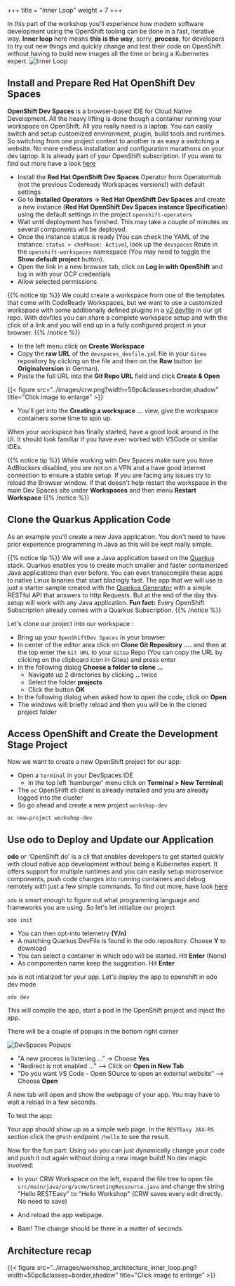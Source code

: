 +++
title = "Inner Loop"
weight = 7
+++

In this part of the workshop you'll experience how modern software development using the OpenShift tooling can be done in a fast, iterative way. **Inner loop** here means **this is the way**, sorry, **process**, for developers to try out new things and quickly change and test their code on OpenShift without having to build new images all the time or being a Kubernetes expert.
![Inner Loop](../images/loop.png)

## Install and Prepare Red Hat OpenShift Dev Spaces

**OpenShift Dev Spaces** is a browser-based IDE for Cloud Native Development. All the heavy lifting is done though a container running your workspace on OpenShift. All you really need is a laptop. You can easily switch and setup customized environment, plugin, build tools and runtimes. So switching from one project context to another is as easy a switching a website. No more endless installation and configuration marathons on your dev laptop. It is already part of your OpenShift subscription. If you want to find out more have a look [here](https://developers.redhat.com/products/openshift-dev-spaces/overview)

- Install the **Red Hat OpenShift Dev Spaces** Operator from OperatorHub (not the previous Codeready Workspaces versions!) with default settings
- Go to **Installed Operators -> Red Hat OpenShift Dev Spaces** and create a new instance (**Red Hat OpenShift Dev Spaces instance Specification**) using the default settings in the project `openshift-operators`
- Wait until deployment has finished. This may take a couple of minutes as several components will be deployed.
- Once the instance status is ready (You can check the YAML of the instance: `status > chePhase: Active`), look up the `devspaces` Route in the `openshift-workspaces` namespace (You may need to toggle the **Show default project** button).
- Open the link in a new browser tab, click on **Log in with OpenShift** and log in with your OCP credentials
- Allow selected permissions

{{% notice tip %}}
We could create a workspace from one of the templates that come with CodeReady Workspaces, but we want to use a customized workspace with some additionally defined plugins in a [v2 devfile](https://devfile.io/) in our git repo. With devfiles you can share a complete workspace setup and with the click of a link and you will end up in a fully configured project in your browser.
{{% /notice %}}

- In the left menu click on **Create Workspace**
- Copy the **raw URL** of the `devspaces_devfile.yml` file in your `Gitea` repository by clicking on the file and then on the **Raw** button (or **Originalversion** in German).
- Paste the full URL into the **Git Repo URL** field and click **Create & Open**

{{< figure src="../images/crw.png?width=50pc&classes=border,shadow" title="Click image to enlarge" >}}

- You'll get into the **Creating a workspace ...** view, give the workspace containers some time to spin up.

When your workspace has finally started, have a good look around in the UI. It should look familiar if you have ever worked with VSCode or similar IDEs.

{{% notice tip %}}
While working with Dev Spaces make sure you have AdBlockers disabled, you are not on a VPN and a have good internet connection to ensure a stable setup. If you are facing any issues try to reload the Browser window. If that doesn't help restart the workspace in the main Dev Spaces site under **Workspaces** and then menu **Restart Workspace**
{{% /notice %}}

## Clone the Quarkus Application Code

As an example you'll create a new Java application. You don't need to have prior experience programming in Java as this will be kept really simple.

{{% notice tip %}}
We will use a Java application based on the [Quarkus](https://quarkus.io/) stack. Quarkus enables you to create much smaller and faster containerized Java applications than ever before. You can even transcompile these apps to native Linux binaries that start blazingly fast. The app that we will use is just a starter sample created with the [Quarkus Generator](https://code.quarkus.io/) with a simple RESTful API that answers to http Requests. But at the end of the day this setup will work with any Java application. **Fun fact:** Every OpenShift Subscription already comes with a Quarkus Subscription.
{{% /notice %}}

Let's clone our project into our workspace :

- Bring up your `OpenShiftDev Spaces` in your browser
- In center of the editor area click on **Clone Git Repository ....** and then at the top enter the `Git URL` to your `Gitea` Repo (You can copy the URL by clicking on the clipboard icon in Gitea) and press enter
- In the following dialog **Choose a folder to clone ...**
  - Navigate up 2 directories by clicking **..** twice
  - Select the folder **projects**
  - Click the button **OK**
- In the following dialog when asked how to open the code, click on **Open**
- The windows will briefly reload and then you will be in the cloned project folder

## Access OpenShift and Create the Development Stage Project

Now we want to create a new OpenShift project for our app:

- Open a `terminal` in your DevSpaces IDE
  - In the top left 'hamburger' menu click on **Terminal > New Terminal**)
- The `oc` OpenSHift cli client is already installed and you are already logged into the cluster
- So go ahead and create a new project `workshop-dev`

```
oc new-project workshop-dev
```

## Use odo to Deploy and Update our Application

**odo** or 'OpenShift do' is a cli that enables developers to get started quickly with cloud native app development without being a Kubernetes expert. It offers support for multiple runtimes and you can easily setup microservice components, push code changes into running containers and debug remotely with just a few simple commands. To find out more, have look [here](https://odo.dev/)

`odo` is smart enough to figure out what programming language and frameworks you are using. So let's let initialize our project

```
odo init
```

- You can then opt-into telemetry **(Y/n)**
- A matching Quarkus DevFile is found in the odo repository. Choose **Y** to download
- You can select a container in which odo will be started. Hit **Enter** (None)
- As componenten name keep the suggestion. Hit **Enter**

`odo` is not intialized for your app. Let's deploy the app to openshift in odo dev mode

```
odo dev
```

This will compile the app, start a pod in the OpenShift project and inject the app.

There will be a couple of popups in the bottom right corner

![DevSpaces Popups](../images/devspaces_popup.png)

- "A new process is listening ..." -> Choose **Yes**
- "Redirect is not enabled ..." --> Click on **Open in New Tab**
- "Do you want VS Code - Open SOurce to open an external website" --> Choose **Open**

A new tab will open and show the webpage of your app. You may have to wait a reload in a few seconds.

To test the app:

Your app should show up as a simple web page. In the `RESTEasy JAX-RS` section click the `@Path` endpoint `/hello` to see the result.

Now for the fun part: Using `odo` you can just dynamically change your code and push it out again without doing a new image build! No dev magic involved:

- In your CRW Workspace on the left, expand the file tree to open file `src/main/java/org/acme/GreetingRessource.java` and change the string "Hello RESTEasy" to "Hello Workshop" (CRW saves every edit directly. No need to save)

- And reload the app webpage.
- Bam! The change should be there in a matter of seconds

## Architecture recap

{{< figure src="../images/workshop_architecture_inner_loop.png?width=50pc&classes=border,shadow" title="Click image to enlarge" >}}
